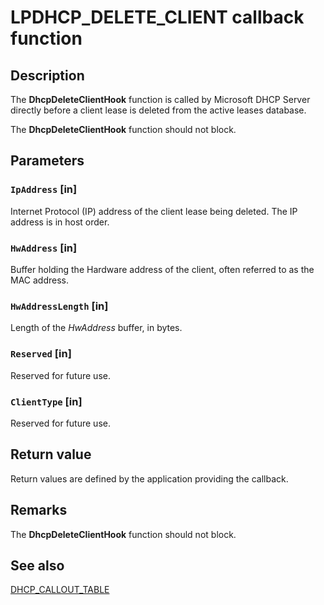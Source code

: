 # LPDHCP_DELETE_CLIENT callback function

## Description

The
**DhcpDeleteClientHook** function is called by Microsoft DHCP Server directly before a client lease is deleted from the active leases database.

The
**DhcpDeleteClientHook** function should not block.

## Parameters

### `IpAddress` [in]

Internet Protocol (IP) address of the client lease being deleted. The IP address is in host order.

### `HwAddress` [in]

Buffer holding the Hardware address of the client, often referred to as the MAC address.

### `HwAddressLength` [in]

Length of the *HwAddress* buffer, in bytes.

### `Reserved` [in]

Reserved for future use.

### `ClientType` [in]

Reserved for future use.

## Return value

Return values are defined by the application providing the callback.

## Remarks

The
**DhcpDeleteClientHook** function should not block.

## See also

[DHCP_CALLOUT_TABLE](https://learn.microsoft.com/windows/desktop/api/dhcpssdk/ns-dhcpssdk-dhcp_callout_table)